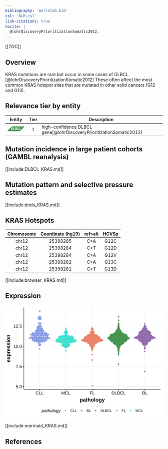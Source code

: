```yaml
---
bibliography: 'morinlab.bib'
csl: 'NLM.csl'
link-citations: true
nocite: |
  @lohrDiscoveryPrioritizationSomatic2012, 
---
```

[[_TOC_]]

## Overview
KRAS mutations are rare but occur in some cases of DLBCL.[@lohrDiscoveryPrioritizationSomatic2012] These often affect the most common KRAS hotspot sites that are mutated in other solid cancers (G12 and G13).


## Relevance tier by entity

|Entity|Tier|Description               |
|:------:|:----:|--------------------------|
|![DLBCL](images/icons/DLBCL_tier1.png) |1   |high-confidence DLBCL gene[@lohrDiscoveryPrioritizationSomatic2012]|

## Mutation incidence in large patient cohorts (GAMBL reanalysis)

[[include:DLBCL_KRAS.md]]

## Mutation pattern and selective pressure estimates

[[include:dnds_KRAS.md]]

## KRAS Hotspots

| Chromosome |Coordinate (hg19) | ref>alt | HGVSp | 
 | :---:| :---: | :--: | :---: |
| chr12 | 25398285 | C>A | G12C |
| chr12 | 25398284 | C>T | G12D |
| chr12 | 25398284 | C>A | G12V |
| chr12 | 25398282 | C>A | G13C |
| chr12 | 25398281 | C>T | G13D |

[[include:browser_KRAS.md]]

## Expression
![](images/gene_expression/KRAS_by_pathology.svg)

[[include:mermaid_KRAS.md]]

## References

<!-- ORIGIN: lohrDiscoveryPrioritizationSomatic2012a -->
<!-- DLBCL: lohrDiscoveryPrioritizationSomatic2012a -->
